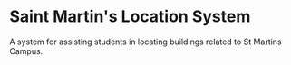 # Saint Martin's Location System 
A system for assisting students in locating buildings related to St Martins Campus.
